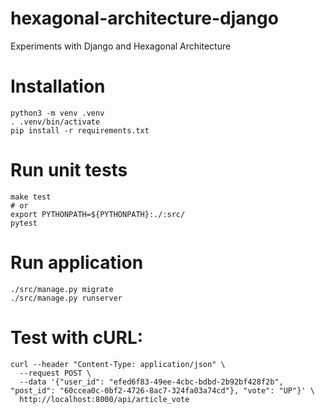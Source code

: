 # hexagonal-architecture-django
Experiments with Django and Hexagonal Architecture


# Installation
```shell
python3 -m venv .venv     
. .venv/bin/activate
pip install -r requirements.txt
```

# Run unit tests
```shell
make test
# or
export PYTHONPATH=${PYTHONPATH}:./:src/
pytest
```

# Run application
```shell
./src/manage.py migrate
./src/manage.py runserver
```

# Test with cURL:
```shell
curl --header "Content-Type: application/json" \
  --request POST \
  --data '{"user_id": "efed6f83-49ee-4cbc-bdbd-2b92bf428f2b", "post_id": "60ccea0c-0bf2-4726-8ac7-324fa03a74cd"}, "vote": "UP"}' \
  http://localhost:8000/api/article_vote
```
